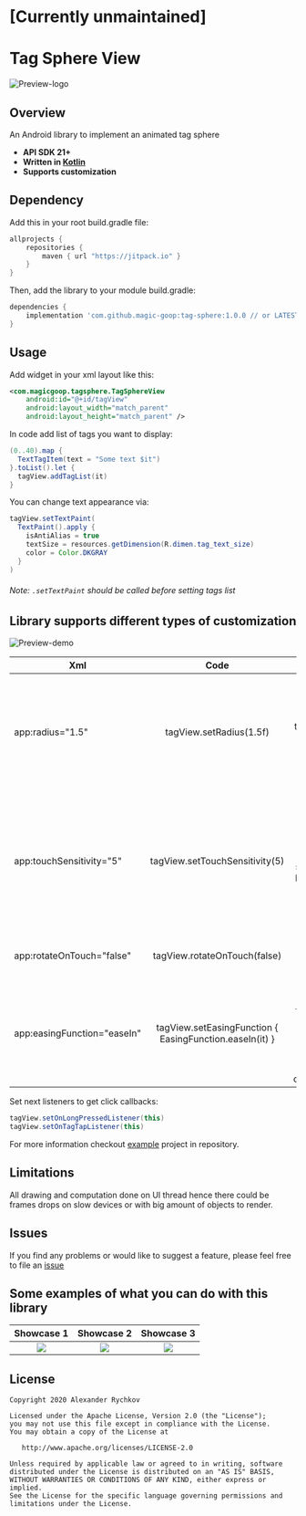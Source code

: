 # [Currently unmaintained]

# Tag Sphere View

![Preview-logo](https://raw.githubusercontent.com/magic-goop/tag-sphere/master/art/logo.gif)

## Overview  

An Android library to implement an animated tag sphere

- **API SDK 21+**
- **Written in [Kotlin](https://kotlinlang.org)**
- **Supports customization**


## Dependency  

Add this in your root build.gradle file:
```groovy
allprojects {
	repositories {
        maven { url "https://jitpack.io" }
    }
}
```
Then, add the library to your module build.gradle:

```groovy
dependencies {
    implementation 'com.github.magic-goop:tag-sphere:1.0.0 // or LATEST.RELEASE.HERE'
}
```

## Usage  

Add widget in your xml layout like this:
```xml
<com.magicgoop.tagsphere.TagSphereView
    android:id="@+id/tagView"    
    android:layout_width="match_parent"
    android:layout_height="match_parent" />
```

In code add list of tags you want to display:
```java
(0..40).map {
  TextTagItem(text = "Some text $it")
}.toList().let {
  tagView.addTagList(it)
}
```

You can change text appearance via:
```java
tagView.setTextPaint(
  TextPaint().apply {
    isAntiAlias = true
    textSize = resources.getDimension(R.dimen.tag_text_size)
    color = Color.DKGRAY
  }
)
```
###### Note: ```.setTextPaint``` should be called before setting tags list

## Library supports different types of customization   

![Preview-demo](https://raw.githubusercontent.com/magic-goop/tag-sphere/master/art/demo.gif)  

| Xml                         | Code                                                    | Notes                                                                                              |
| --------------------------- |:-------------------------------------------------------:| --------------------------------------------------------------------------------------------------:|
| app:radius="1.5"            | tagView.setRadius(1.5f)                                 | Radius of sphere. Bigger value is then lesser radius will be. Value limited from 1f to 10f         |
| app:touchSensitivity="5"    | tagView.setTouchSensitivity(5)                          | Touch sensitivity. Bigger value is then slower sphere will be rotated. Value limited from 1 to 100 |
| app:rotateOnTouch="false"   | tagView.rotateOnTouch(false)                            |  Allow rotate sphere on touch                                                                      |
| app:easingFunction="easeIn" | tagView.setEasingFunction { EasingFunction.easeIn(it) } | Specifies easing function to control how tags are drawn in relation of z coordinate.               |


Set next listeners to get click callbacks:  
```java
tagView.setOnLongPressedListener(this)
tagView.setOnTagTapListener(this)
```

For more information checkout [example](https://github.com/magic-goop/tag-sphere/tree/master/example) project in repository.

## Limitations

All drawing and computation done on UI thread hence there could be frames drops on slow devices or with big amount of objects to render.


## Issues
If you find any problems or would like to suggest a feature, please feel free to file an [issue](https://github.com/magic-goop/tag-sphere/issues)

## Some examples of what you can do with this library  

Showcase 1                 |  Showcase 2              |  Showcase 3              |
:-------------------------:|:------------------------:|:------------------------:|
![](https://raw.githubusercontent.com/magic-goop/tag-sphere/master/art/showcase1.gif)    | ![](https://raw.githubusercontent.com/magic-goop/tag-sphere/master/art/showcase2.gif)  | ![](https://raw.githubusercontent.com/magic-goop/tag-sphere/master/art/showcase3.gif)  |

## License

    Copyright 2020 Alexander Rychkov

    Licensed under the Apache License, Version 2.0 (the "License");
    you may not use this file except in compliance with the License.
    You may obtain a copy of the License at

       http://www.apache.org/licenses/LICENSE-2.0

    Unless required by applicable law or agreed to in writing, software
    distributed under the License is distributed on an "AS IS" BASIS,
    WITHOUT WARRANTIES OR CONDITIONS OF ANY KIND, either express or implied.
    See the License for the specific language governing permissions and
    limitations under the License.  
